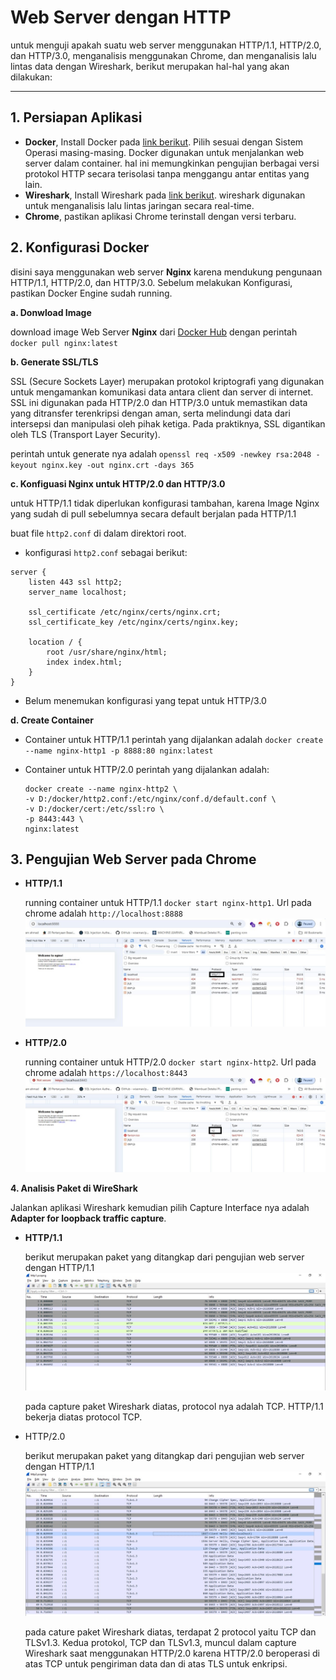 # Web Server dengan HTTP
untuk menguji apakah suatu web server menggunakan HTTP/1.1, HTTP/2.0, dan HTTP/3.0, menganalisis menggunakan Chrome, dan menganalisis lalu lintas data dengan Wireshark, berikut merupakan hal-hal yang akan dilakukan:

---

## 1. Persiapan Aplikasi

-   **Docker**, Install Docker pada [link berikut](https://www.docker.com/). Pilih sesuai dengan Sistem Operasi masing-masing. Docker digunakan untuk menjalankan web server dalam container. hal ini memungkinkan pengujian berbagai versi protokol HTTP secara terisolasi tanpa menggangu antar entitas yang lain.
-   **Wireshark**, Install Wireshark pada [link berikut](https://www.wireshark.org/). wireshark digunakan untuk menganalisis lalu lintas jaringan secara real-time.
-   **Chrome**, pastikan aplikasi Chrome terinstall dengan versi terbaru.

## 2. Konfigurasi Docker

disini saya menggunakan web server **Nginx** karena mendukung pengunaan HTTP/1.1, HTTP/2.0, dan HTTP/3.0. Sebelum melakukan Konfigurasi, pastikan Docker Engine sudah running.

**a. Donwload Image**

download image Web Server **Nginx** dari [Docker Hub](https://hub.docker.com/_/nginx) dengan perintah `docker pull nginx:latest` 

**b. Generate SSL/TLS**

SSL (Secure Sockets Layer) merupakan protokol kriptografi yang digunakan untuk mengamankan komunikasi data antara client dan server di internet. SSL ini digunakan pada HTTP/2.0 dan HTTP/3.0 untuk memastikan data yang ditransfer terenkripsi dengan aman, serta melindungi data dari intersepsi dan manipulasi oleh pihak ketiga. Pada praktiknya, SSL digantikan oleh TLS (Transport Layer Security).

perintah untuk generate nya adalah `openssl req -x509 -newkey rsa:2048 -keyout nginx.key -out nginx.crt -days 365`

**c. Konfiguasi Nginx untuk HTTP/2.0 dan HTTP/3.0**

untuk HTTP/1.1 tidak diperlukan konfigurasi tambahan, karena Image Nginx yang sudah di pull sebelumnya secara default berjalan pada HTTP/1.1

buat file `http2.conf`  di dalam direktori root.

-   konfigurasi `http2.conf` sebagai berikut:

```
server {
    listen 443 ssl http2;
    server_name localhost;

    ssl_certificate /etc/nginx/certs/nginx.crt;
    ssl_certificate_key /etc/nginx/certs/nginx.key;

    location / {
        root /usr/share/nginx/html;
        index index.html;
    }
}
```

-   Belum menemukan konfigurasi yang tepat untuk HTTP/3.0

**d. Create Container**

-   Container untuk HTTP/1.1
    perintah yang dijalankan adalah `docker create --name nginx-http1 -p 8888:80 nginx:latest`

-   Container untuk HTTP/2.0
    perintah yang dijalankan adalah:

    ```
    docker create --name nginx-http2 \
    -v D:/docker/http2.conf:/etc/nginx/conf.d/default.conf \
    -v D:/docker/cert:/etc/ssl:ro \
    -p 8443:443 \
    nginx:latest
    ```

<!-- -   container untuk HTTP/3.0
    perintah yang dijalankan adalah:

    ```
    docker create --name nginx-http3 \
    -v D:/docker/http3.conf:/etc/nginx/conf.d/default.conf \
    -v D:/docker/cert:/etc/ssl:ro \
    -p 443:443 \
    nginx:latest
    ``` -->

## 3. Pengujian Web Server pada Chrome

-   **HTTP/1.1**

    running container untuk HTTP/1.1 `docker start nginx-http1`. Url pada chrome adalah `http://localhost:8888`
    ![http1](./assets/http1.1.jpg)

-   **HTTP/2.0**

    running container untuk HTTP/2.0 `docker start nginx-http2`. Url pada chrome adalah `https://localhost:8443`
    ![http2](./assets/http2.jpg)

<!-- -   **HTTP/3.0**

    running container untuk HTTP/3.0 `docker start nginx-http3`. Url pada chrome adalah `https://localhost` -->

**4. Analisis Paket di WireShark**

Jalankan aplikasi Wireshark kemudian pilih Capture Interface nya adalah **Adapter for loopback traffic capture**.

-   **HTTP/1.1**

    berikut merupakan paket yang ditangkap dari pengujian web server dengan HTTP/1.1
    ![http1](./assets/capture_http1.jpg)

    pada capture paket Wireshark diatas, protocol nya adalah TCP. HTTP/1.1 bekerja diatas protocol TCP.
    

-   HTTP/2.0

    berikut merupakan paket yang ditangkap dari pengujian web server dengan HTTP/1.1
    ![http2](./assets/capture_http2.jpg)

    pada cature paket Wireshark diatas, terdapat 2 protocol yaitu TCP dan TLSv1.3. Kedua protokol, TCP dan TLSv1.3, muncul dalam capture Wireshark saat menggunakan HTTP/2.0 karena HTTP/2.0 beroperasi di atas TCP untuk pengiriman data dan di atas TLS untuk enkripsi.









